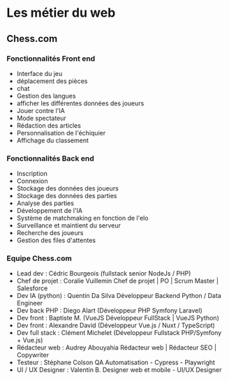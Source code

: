 # Les métier du web

## Chess.com

### Fonctionnalités Front end

- Interface du jeu
- déplacement des pièces
- chat
- Gestion des langues
- afficher les différentes données des joueurs
- Jouer contre l'IA
- Mode spectateur
- Rédaction des articles
- Personnalisation de l'échiquier
- Affichage du classement

### Fonctionnalités Back end

- Inscription
- Connexion
- Stockage des données des joueurs
- Stockage des données des parties
- Analyse des parties
- Développement de l'IA
- Système de matchmaking en fonction de l'elo
- Surveillance et maintient du serveur
- Recherche des joueurs
- Gestion des files d'attentes


### Equipe Chess.com

- Lead dev : Cédric Bourgeois (fullstack senior NodeJs / PHP)
- Chef de projet : Coralie Vuillemin Chef de projet | PO | Scrum Master | Salesforce
- Dev IA (python) : Quentin Da Silva Développeur Backend Python / Data Engineer
- Dev back PHP : Diego Alart (Développeur PHP Symfony Laravel)
- Dev front : Baptiste M. (VueJS Développeur FullStack | VueJS Python)
- Dev front : Alexandre David (Développeur Vue.js / Nuxt / TypeScript)
- Dev full stack : Clément Michelet (Développeur Fullstack PHP/Symfony + Vue.js)
- Rédacteur web : Audrey Abouyahia Rédacteur web | Rédacteur SEO | Copywriter 
- Testeur : Stéphane Colson QA Automatisation - Cypress - Playwright
- UI / UX Designer : Valentin B. Designer web et mobile - UI/UX Designer

